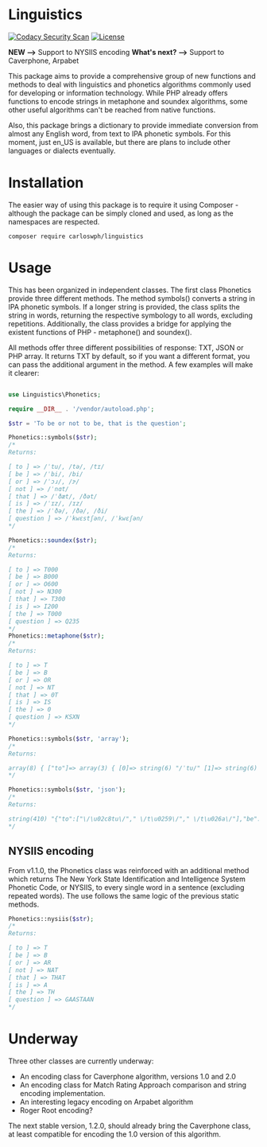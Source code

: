 # Linguistics

 
[![Codacy Security Scan](https://github.com/carloswph/linguistics/actions/workflows/codacy-analysis.yml/badge.svg)](https://github.com/carloswph/linguistics/actions/workflows/codacy-analysis.yml)
[![License](https://img.shields.io/packagist/l/carloswph/linguistics.svg)](https://packagist.org/packages/carloswph/linguistics)

**NEW -->** Support to  NYSIIS encoding
**What's next? -->** Support to Caverphone, Arpabet

This package aims to provide a comprehensive group of new functions and methods to deal with linguistics and phonetics algorithms commonly used for developing or information technology. While PHP already offers functions to encode strings in metaphone and soundex algorithms, some other useful algorithms can't be reached from native functions.

Also, this package brings a dictionary to provide immediate conversion from almost any English word, from text to IPA phonetic symbols. For this moment, just en_US is available, but there are plans to include other languages or dialects eventually. 

# Installation

The easier way of using this package is to require it using Composer - although the package can be simply cloned and used, as long as the namespaces are respected.

`composer require carloswph/linguistics`

# Usage

This has been organized in independent classes. The first class Phonetics provide three different methods. The method symbols() converts a string in IPA phonetic symbols. If a longer string is provided, the class splits the string in words, returning the respective symbology to all words, excluding repetitions. Additionally, the class provides a bridge for applying the existent functions of PHP - metaphone() and soundex().

All methods offer three different possibilities of response: TXT, JSON or PHP array. It returns TXT by default, so if you want a different format, you can pass the additional argument in the method. A few examples will make it clearer:

```php

use Linguistics\Phonetics;

require __DIR__ . '/vendor/autoload.php';

$str = 'To be or not to be, that is the question';

Phonetics::symbols($str);
/*
Returns:

[ to ] => /ˈtu/, /tə/, /tɪ/
[ be ] => /ˈbi/, /bi/
[ or ] => /ˈɔɹ/, /ɝ/
[ not ] => /ˈnɑt/
[ that ] => /ˈðæt/, /ðət/
[ is ] => /ˈɪz/, /ɪz/
[ the ] => /ˈðə/, /ðə/, /ði/
[ question ] => /ˈkwɛstʃən/, /ˈkwɛʃən/
*/

Phonetics::soundex($str);
/*
Returns:

[ to ] => T000
[ be ] => B000
[ or ] => O600
[ not ] => N300
[ that ] => T300
[ is ] => I200
[ the ] => T000
[ question ] => Q235
*/
Phonetics::metaphone($str);
/*
Returns:

[ to ] => T
[ be ] => B
[ or ] => OR
[ not ] => NT
[ that ] => 0T
[ is ] => IS
[ the ] => 0
[ question ] => KSXN
*/

Phonetics::symbols($str, 'array');
/*
Returns:

array(8) { ["to"]=> array(3) { [0]=> string(6) "/ˈtu/" [1]=> string(6) " /tə/" [2]=> string(6) " /tɪ/" } ["be"]=> array(2) { [0]=> string(6) "/ˈbi/" [1]=> string(5) " /bi/" } ["or"]=> array(2) { [0]=> string(8) "/ˈɔɹ/" [1]=> string(5) " /ɝ/" } ["not"]=> array(1) { [0]=> string(8) "/ˈnɑt/" } ["that"]=> array(2) { [0]=> string(9) "/ˈðæt/" [1]=> string(8) " /ðət/" } ["is"]=> array(2) { [0]=> string(7) "/ˈɪz/" [1]=> string(6) " /ɪz/" } ["the"]=> array(3) { [0]=> string(8) "/ˈðə/" [1]=> string(7) " /ðə/" [2]=> string(6) " /ði/" } ["question"]=> array(2) { [0]=> string(15) "/ˈkwɛstʃən/" [1]=> string(14) " /ˈkwɛʃən/" } }
*/

Phonetics::symbols($str, 'json');
/*
Returns:

string(410) "{"to":["\/\u02c8tu\/"," \/t\u0259\/"," \/t\u026a\/"],"be":["\/\u02c8bi\/"," \/bi\/"],"or":["\/\u02c8\u0254\u0279\/"," \/\u025d\/"],"not":["\/\u02c8n\u0251t\/"],"that":["\/\u02c8\u00f0\u00e6t\/"," \/\u00f0\u0259t\/"],"is":["\/\u02c8\u026az\/"," \/\u026az\/"],"the":["\/\u02c8\u00f0\u0259\/"," \/\u00f0\u0259\/"," \/\u00f0i\/"],"question":["\/\u02c8kw\u025bst\u0283\u0259n\/"," \/\u02c8kw\u025b\u0283\u0259n\/"]}"
*/
```
## NYSIIS encoding

From v1.1.0, the Phonetics class was reinforced with an additional method which returns The New York State Identification and Intelligence System Phonetic Code, or NYSIIS, to every single word in a sentence (excluding repeated words). The use follows the same logic of the previous static methods.

```php
Phonetics::nysiis($str);
/*
Returns:

[ to ] => T
[ be ] => B
[ or ] => AR
[ not ] => NAT
[ that ] => THAT
[ is ] => A
[ the ] => TH
[ question ] => GAASTAAN
*/
```



# Underway

Three other classes are currently underway:

* An encoding class for Caverphone algorithm, versions 1.0 and 2.0
* An encoding class for Match Rating Approach comparison and string encoding implementation.
* An interesting legacy encoding on Arpabet algorithm
* Roger Root encoding?

The next stable version, 1.2.0, should already bring the Caverphone class, at least compatible for encoding the 1.0 version of this algorithm.

